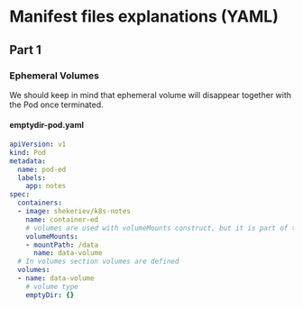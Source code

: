 # Manifest files explanations (YAML)

## Part 1

### Ephemeral Volumes

We should keep in mind that ephemeral volume will disappear together with the Pod once terminated.

#### emptydir-pod.yaml 

```yaml
apiVersion: v1
kind: Pod
metadata:
  name: pod-ed
  labels:
    app: notes
spec:
  containers:
  - image: shekeriev/k8s-notes
    name: container-ed
    # volumes are used with volumeMounts construct, but it is part of the container description.
    volumeMounts:
    - mountPath: /data
      name: data-volume
  # In volumes section volumes are defined
  volumes:
  - name: data-volume
    # volume type
    emptyDir: {}
```
